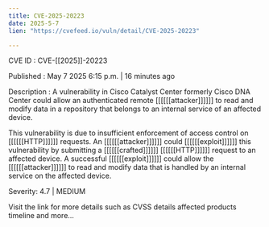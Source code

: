 ```yaml
---
title: CVE-2025-20223
date: 2025-5-7
lien: "https://cvefeed.io/vuln/detail/CVE-2025-20223"

---
```


CVE ID : CVE-[[2025]]-20223

Published :  May 7
2025
6:15 p.m. | 16 minutes ago

Description : A vulnerability in Cisco Catalyst Center
formerly Cisco DNA Center
could allow an authenticated
remote [[[[[[attacker]]]]]] to read and modify data in a repository that belongs to an internal service of an affected device.

 This vulnerability is due to insufficient enforcement of access control on [[[[[[HTTP]]]]]] requests. An [[[[[[attacker]]]]]] could [[[[[[exploit]]]]]] this vulnerability by submitting a [[[[[[crafted]]]]]] [[[[[[HTTP]]]]]] request to an affected device. A successful [[[[[[exploit]]]]]] could allow the [[[[[[attacker]]]]]] to read and modify data that is handled by an internal service on the affected device.

Severity: 4.7 | MEDIUM

Visit the link for more details
such as CVSS details
affected products
timeline
and more...
